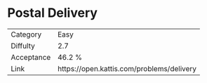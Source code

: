 # Postal Delivery

<table>
    <tr>
        <td>Category</td>
        <td>Easy</td>
    </tr>
    <tr>
        <td>Diffulty</td>
        <td>2.7</td>
    </tr>
    <tr>
        <td>Acceptance</td>
        <td>46.2 %</td>
    </tr>
    <tr>
        <td>Link</td>
        <td>https://open.kattis.com/problems/delivery</td>
    </tr>
</table>
